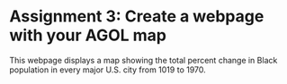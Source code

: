 # Assignment 3: Create a webpage with your AGOL map

This webpage displays a map showing the total percent change in Black population in every major U.S. city from 1019 to 1970.
